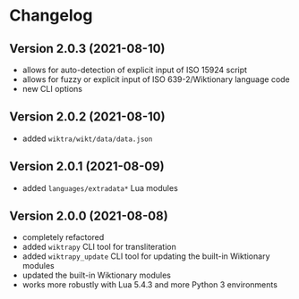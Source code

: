 
# Changelog

## Version 2.0.3 (2021-08-10)

- allows for auto-detection of explicit input of ISO 15924 script 
- allows for fuzzy or explicit input of ISO 639-2/Wiktionary language code
- new CLI options

## Version 2.0.2 (2021-08-10)

- added `wiktra/wikt/data/data.json`

## Version 2.0.1 (2021-08-09)

- added `languages/extradata*` Lua modules

## Version 2.0.0 (2021-08-08)

- completely refactored
- added `wiktrapy` CLI tool for transliteration
- added `wiktrapy_update` CLI tool for updating the built-in Wiktionary modules
- updated the built-in Wiktionary modules
- works more robustly with Lua 5.4.3 and more Python 3 environments
